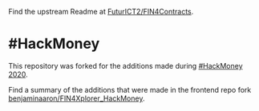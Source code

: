 Find the upstream Readme at [FuturICT2/FIN4Contracts](https://github.com/FuturICT2/FIN4Contracts/blob/master/README.md).

# #HackMoney

This repository was forked for the additions made during [#HackMoney 2020](https://hackathon.money/).

Find a summary of the additions that were made in the frontend repo fork [benjaminaaron/FIN4Xplorer_HackMoney](https://github.com/benjaminaaron/FIN4Xplorer_HackMoney/).
